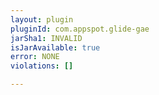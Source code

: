 ```yaml
---
layout: plugin
pluginId: com.appspot.glide-gae
jarSha1: INVALID
isJarAvailable: true
error: NONE
violations: []

---
```

